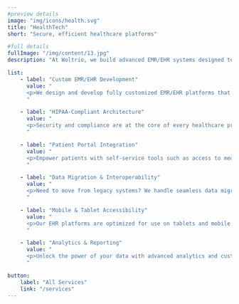 ```yaml
---
#preview details
image: "img/icons/health.svg"
title: "HealthTech"
short: "Secure, efficient healthcare platforms"

#full details
fullImage: "/img/content/13.jpg"
description: "At Woltrio, we build advanced EMR/EHR systems designed to streamline clinical workflows, improve patient care, and meet regulatory compliance. From small clinics to enterprise healthcare systems, we deliver scalable and secure digital healthcare solutions tailored to your unique needs."

list: 
    - label: "Custom EMR/EHR Development"
      value: "
      <p>We design and develop fully customized EMR/EHR platforms that align with your specific clinical requirements. Our systems feature intuitive dashboards, patient record management, appointment scheduling, and real-time updates to help healthcare professionals work more efficiently.</p>
      "

    - label: "HIPAA-Compliant Architecture"
      value: "
      <p>Security and compliance are at the core of every healthcare product we build. Our EMR/EHR solutions follow industry standards like HIPAA, ensuring protected health information (PHI) is handled with the utmost security and confidentiality.</p>
      "

    - label: "Patient Portal Integration"
      value: "
      <p>Empower patients with self-service tools such as access to medical records, prescription refills, appointment bookings, and secure messaging with providers—all through a modern, user-friendly interface.</p>
      "

    - label: "Data Migration & Interoperability"
      value: "
      <p>Need to move from legacy systems? We handle seamless data migration and ensure your platform integrates easily with labs, pharmacies, billing providers, and national health information exchanges (HIEs) using HL7, FHIR, and other standards.</p>
      "

    - label: "Mobile & Tablet Accessibility"
      value: "
      <p>Our EHR platforms are optimized for use on tablets and mobile devices, enabling healthcare staff to access patient data and manage tasks from anywhere within the facility—speeding up care and documentation processes.</p>
      "

    - label: "Analytics & Reporting"
      value: "
      <p>Unlock the power of your data with advanced analytics and custom reporting tools. Track patient outcomes, operational efficiency, and compliance metrics through real-time dashboards and automated reports.</p>
      "

button:
    label: "All Services"
    link: "/services" 
---
```

